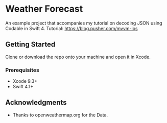 # Weather Forecast

An example project that accompanies my tutorial on decoding JSON using Codable in
Swift 4. Tutorial: https://blog.pusher.com/mvvm-ios

## Getting Started

Clone or download the repo onto your machine and open it in Xcode.

### Prerequisites

* Xcode 9.3+
* Swift 4.1+

## Acknowledgments

* Thanks to openweathermap.org for the Data.
